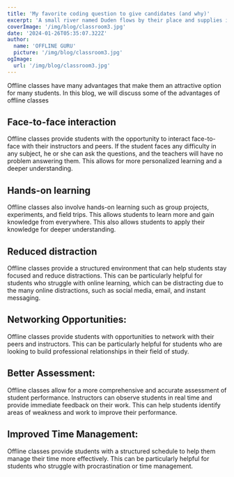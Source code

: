 ```yaml
---
title: 'My favorite coding question to give candidates (and why)'
excerpt: 'A small river named Duden flows by their place and supplies it with the necessary regelialia.'
coverImage: '/img/blog/classroom3.jpg'
date: '2024-01-26T05:35:07.322Z'
author:
  name: 'OFFLINE GURU'
  picture: '/img/blog/classroom3.jpg'
ogImage:
  url: '/img/blog/classroom3.jpg'
---
```


Offline classes have many advantages that make them an attractive option for many students. In this blog, we will discuss some of the advantages of offline classes

## Face-to-face interaction

Offline classes provide students with the opportunity to interact face-to-face with their instructors and peers. If the student faces any difficulty in any subject, he or she can ask the questions, and the teachers will have no problem answering them. This allows for more personalized learning and a deeper understanding.

## Hands-on learning

Offline classes also involve hands-on learning such as group projects, experiments, and field trips. This allows students to learn more and gain knowledge from everywhere. This also allows students to apply their knowledge for deeper understanding.

## Reduced distraction

Offline classes provide a structured environment that can help students stay focused and reduce distractions. This can be particularly helpful for students who struggle with online learning, which can be distracting due to the many online distractions, such as social media, email, and instant messaging.

## Networking Opportunities:

Offline classes provide students with opportunities to network with their peers and instructors. This can be particularly helpful for students who are looking to build professional relationships in their field of study.

## Better Assessment:

Offline classes allow for a more comprehensive and accurate assessment of student performance. Instructors can observe students in real time and provide immediate feedback on their work. This can help students identify areas of weakness and work to improve their performance.

## Improved Time Management:

Offline classes provide students with a structured schedule to help them manage their time more effectively. This can be particularly helpful for students who struggle with procrastination or time management.
